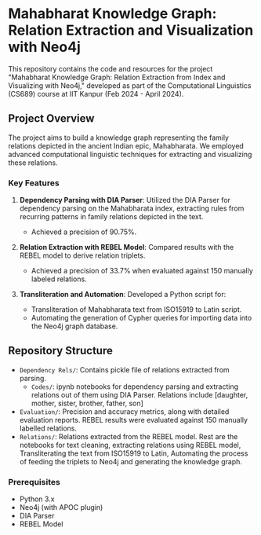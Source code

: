 # Mahabharat Knowledge Graph: Relation Extraction and Visualization with Neo4j

This repository contains the code and resources for the project "Mahabharat Knowledge Graph: Relation Extraction from Index and Visualizing with Neo4j," developed as part of the Computational Linguistics (CS689) course at IIT Kanpur (Feb 2024 - April 2024).

## Project Overview

The project aims to build a knowledge graph representing the family relations depicted in the ancient Indian epic, Mahabharata. We employed advanced computational linguistic techniques for extracting and visualizing these relations.

### Key Features

1. **Dependency Parsing with DIA Parser**: Utilized the DIA Parser for dependency parsing on the Mahabharata index, extracting rules from recurring patterns in family relations depicted in the text.
   - Achieved a precision of 90.75%.

2. **Relation Extraction with REBEL Model**: Compared results with the REBEL model to derive relation triplets.
   - Achieved a precision of 33.7% when evaluated against 150 manually labeled relations.

3. **Transliteration and Automation**: Developed a Python script for:
   - Transliteration of Mahabharata text from ISO15919 to Latin script.
   - Automating the generation of Cypher queries for importing data into the Neo4j graph database.

## Repository Structure

- `Dependency Rels/`: Contains pickle file of relations extracted from parsing.
  - `Codes/`: ipynb notebooks for dependency parsing and extracting relations out of them using DIA Parser. Relations include \[daughter, mother, sister, brother, father, son]
- `Evaluation/`: Precision and accuracy metrics, along with detailed evaluation reports. REBEL results were evaluated against 150 manually labelled relations.
- `Relations/`: Relations extracted from the REBEL model.
Rest are the notebooks for text cleaning, extracting relations using REBEL model, Transliterating the text from ISO15919 to Latin, Automating the process of feeding the triplets to Neo4j and generating the knowledge graph.

### Prerequisites

- Python 3.x
- Neo4j (with APOC plugin)
- DIA Parser
- REBEL Model

